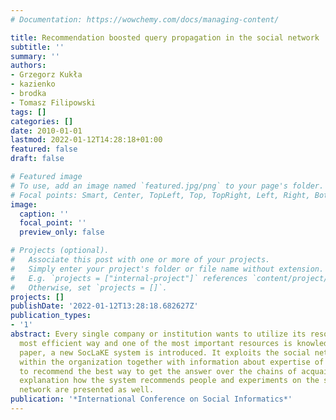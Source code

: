 ```yaml
---
# Documentation: https://wowchemy.com/docs/managing-content/

title: Recommendation boosted query propagation in the social network
subtitle: ''
summary: ''
authors:
- Grzegorz Kukła
- kazienko
- brodka
- Tomasz Filipowski
tags: []
categories: []
date: 2010-01-01
lastmod: 2022-01-12T14:28:18+01:00
featured: false
draft: false

# Featured image
# To use, add an image named `featured.jpg/png` to your page's folder.
# Focal points: Smart, Center, TopLeft, Top, TopRight, Left, Right, BottomLeft, Bottom, BottomRight.
image:
  caption: ''
  focal_point: ''
  preview_only: false

# Projects (optional).
#   Associate this post with one or more of your projects.
#   Simply enter your project's folder or file name without extension.
#   E.g. `projects = ["internal-project"]` references `content/project/deep-learning/index.md`.
#   Otherwise, set `projects = []`.
projects: []
publishDate: '2022-01-12T13:28:18.682627Z'
publication_types:
- '1'
abstract: Every single company or institution wants to utilize its resources in the
  most efficient way and one of the most important resources is knowledge. In the
  paper, a new SocLaKE system is introduced. It exploits the social network existing
  within the organization together with information about expertise of community members
  to recommend the best way to get the answer over the chains of acquaintances. The
  explanation how the system recommends people and experiments on the sample social
  network are presented as well.
publication: '*International Conference on Social Informatics*'
---
```

